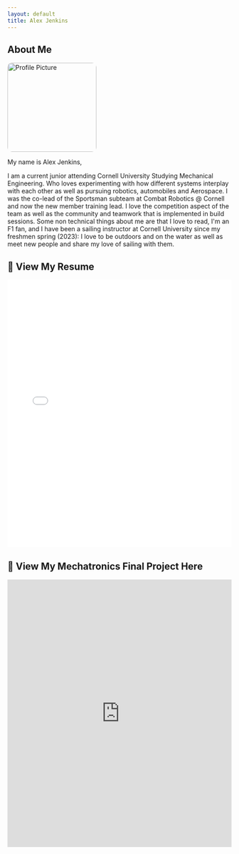 ```yaml
---
layout: default
title: Alex Jenkins
---
```


## About Me


<img src="/spring-2025-portfolio-Amj224/_projects/ProfilePhoto.JPG" alt="Profile Picture" style="width:200px; border-radius:10px;" />


 
My name is Alex Jenkins,

I am a current junior attending Cornell University Studying Mechanical Engineering. Who loves experimenting with how different systems interplay with each other as well as pursuing robotics, automobiles and Aerospace. I was the co-lead of the Sportsman subteam at Combat Robotics @ Cornell and now the new member training lead. I love the competition aspect of the team as well as the community and teamwork that is implemented in build sessions.
Some non technical things about me are that I love to read, I'm an F1 fan, and I have been a sailing instructor at Cornell University since my freshmen spring (2023): I love to be outdoors and on the water as well as meet new people and share my love of sailing with them.

## 📄 View My Resume

<iframe src="/spring-2025-portfolio-Amj224/_projects/MechResumeUpload.pdf" width="100%" height="600px" style="border:none;"></iframe>

## 📄 View My Mechatronics Final Project Here

<iframe src="https://docs.google.com/document/d/e/2PACX-1vTvw4qg7bMQG_s1bnBtjleSoyaq9mFU_xAzV1zHQZ_92VLrrhuW35Rjgp0P1lbhUxGkSfnDLHuntKn-/pub?embedded=true" width="100%" height="600px" style="border: none;></iframe>

## 🌐 External Portfolio Link

Since embedding Google Sites is blocked, click below to view the full version of my external portfolio:

[🔗 View Full Portfolio](https://sites.google.com/cornell.edu/alex-jenkins-portfolio/home)
